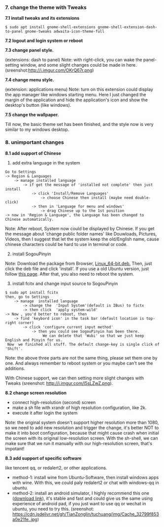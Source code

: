 ### 7. change the theme with Tweaks

**7.1 install tweaks and its extensions**

```
$ sudo apt install gnome-shell-extensions gnome-shell-extension-dash-to-panel gnome-tweaks adwaita-icon-theme-full
```

**7.2 logout and login system or reboot**

**7.3 change panel style.** 

(extensions: dash to panel) Note: with right-click, you can wake the panel-setting window, and some slight changes could be made in here.
 (sreenshot:http://i.imgur.com/OKrQ67r.png)
 
**7.4 change menu style.** 

(extension: applications menu) Note: turn on this extension could display the app manager like windows starting menu. Here I just changed the margin of the application and hide the application's icon and show the desktop's button (like windows).

**7.5 change the wallpaper.**

Till now, the basic theme set has been finished, and the style now is very similar to my windows desktop. 

### 8. unimportant changes
 
**8.1 add support of Chinese** 

1. add extra language in the system

```
Go to Settings 
-> Region & Languages
    -> manage installed language
        -> if get the message of 'installed not complete' then just install
            -> click 'Install/Remove Languages' 
                -> choose Chinese then install (maybe need double-click)
            -> then in 'Language for menu and windows' 
                -> drag Chinese up to the 1st position
-> now in 'Region & Language', the Language has been changed to Chinese automatically.   
```

Note: After reboot, System now could be displayed by Chinese.  If you get the message about 'change public folder names' like Douwloads, Pictures, Videos, then I suggest  that let the system keep the old/English name, cause chinese characters could be hard to use in terminal or code. 

2. install SogouPinyin

Note:  Download the package from Browser, [Linux_64-bit.deb.](https://pinyin.sogou.com/linux/?r=pinyin) Then, just  click the deb file and click 'install'. If you use a old Ubuntu version, just follow [this page](https://pinyin.sogou.com/linux/help.php). After that, you also need to reboot the system.
 
3. install fcitx and change input source to SogouPinyin

```
$ sudo apt install fcitx
then, go to Settings
    -> manage  installed language
        -> change the  'Input System'(default is IBus) to fictx
        -> then click  'apply system-wild'
-> Now , you'd better to reboot, then
    -> find 'keybord icon' in the task bar (default location is top-right corner)
        -> click 'configure current input method'
            -> then you could see SogouPinyin has been there. 
                 We can delete that 'Wubi' so that we just keep English and Pinyin for us.
 Now  we finished all stuff. The default change-key is single click of 'Shift'.
```

Note: the above three parts are not the same thing, please set them one by one. And always remember to reboot system or you maybe can't see the additions.

With Chinese support, we can then setting more slight changes with Tweaks (sreenshot: http://i.imgur.com/l5sLZwZ.png).


**8.2 change screen resolution** 

- connect high-resolution (second) screen 
- make a sh file with xrandr of high resolution configuration, like 2k.
- execute it after login the system

Note: the original system doesn't support higher resolution more than 1080, so we need to add new resolution and trigger the change, it's better NOT to make it into boot configuration, because that might cause crash when initial the screen with its original low-resolution screen. With the sh-shell, we can make sure that we run it manually with our high-resolution screen, that's impotant! 
  

**8.3 add support of specific software** 

like tencent qq, or redalert2, or other applications.

- method-1: install wine from Ubuntu-Software, then install windows apps with wine. With this, we could paly redalert2 or chat with windows-qq in ubuntu.
- method-2: install an android simulator, I highly recommend this one ([download link](https://www.linzhuotech.com/index.php/home/index/download.html)), it's stable and fast and could give us the same using experience of android pad, if you just want to use qq or wechat in ubuntu, you need to try this. (sreenshot: https://cdn.jsdelivr.net/gh/TianZonglin/tuchuang/img/Cache_32799f853a0e21fe..jpg)
